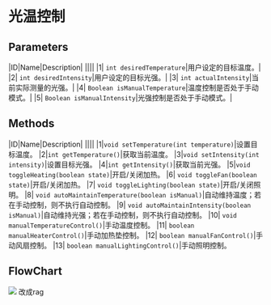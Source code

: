 # 光温控制
## Parameters
|ID|Name|Description|
||||
|1| `int desiredTemperature`|用户设定的目标温度。|
|2| `int desiredIntensity`|用户设定的目标光强。|
|3| `int actualIntensity`|当前实际测量的光强。|
|4| `Boolean isManualTemperature`|温度控制是否处于手动模式。|
|5| `Boolean isManualIntensity`|光强控制是否处于手动模式。|

## Methods  
|ID|Name|Description|
||||
|1|`void setTemperature(int temperature)`|设置目标温度。
|2|`int getTemperature()`|获取当前温度。
|3|`void setIntensity(int intensity)`|设置目标光强。
|4|`int getIntensity()`|获取当前光强。
|5|`void toggleHeating(boolean state)`|开启/关闭加热。
|6| `void toggleFan(boolean state)`|开启/关闭加热。
|7| `void toggleLighting(boolean state)`|开启/关闭照明。
|8| `void autoMaintainTemperature(boolean isManual)`|自动维持温度；若在手动控制，则不执行自动控制。
|9| `void autoMaintainIntensity(boolean isManual)`|自动维持光强；若在手动控制，则不执行自动控制。
|10| `void manualTemperatureControl()`|手动温度控制。
|11| `boolean manualHeaterControl()`|手动加热垫控制。
|12| `boolean manualFanControl()`|手动风扇控制。
|13| `boolean manualLightingControl()`|手动照明控制。

## FlowChart
![](Blank%20diagram.png)
改成rag
